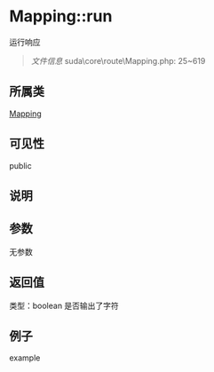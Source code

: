 # Mapping::run
运行响应
> *文件信息* suda\core\route\Mapping.php: 25~619
## 所属类 

[Mapping](../Mapping.md)

## 可见性

  public  
## 说明



## 参数

无参数

## 返回值
类型：boolean
 是否输出了字符

## 例子

example